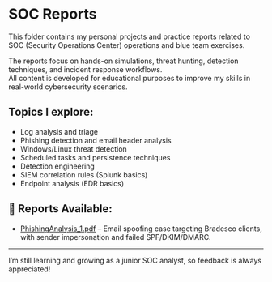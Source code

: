 # SOC Reports

This folder contains my personal projects and practice reports related to SOC (Security Operations Center) operations and blue team exercises.

The reports focus on hands-on simulations, threat hunting, detection techniques, and incident response workflows.  
All content is developed for educational purposes to improve my skills in real-world cybersecurity scenarios.

## Topics I explore:
- Log analysis and triage
- Phishing detection and email header analysis
- Windows/Linux threat detection
- Scheduled tasks and persistence techniques
- Detection engineering
- SIEM correlation rules (Splunk basics)
- Endpoint analysis (EDR basics)


## 📄 Reports Available:
- [PhishingAnalysis_1.pdf](./phishing/PhishingAnalysis_1.pdf) – Email spoofing case targeting Bradesco clients, with sender impersonation and failed SPF/DKIM/DMARC.

---

I’m still learning and growing as a junior SOC analyst, so feedback is always appreciated!
